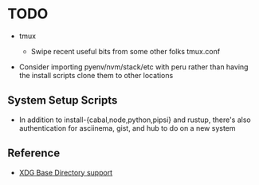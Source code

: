 # TODO

- tmux

  - Swipe recent useful bits from some other folks tmux.conf

- Consider importing pyenv/nvm/stack/etc with peru rather than having the install
  scripts clone them to other locations

## System Setup Scripts

- In addition to install-{cabal,node,python,pipsi} and rustup, there's also
  authentication for asciinema, gist, and hub to do on a new system

## Reference

- [XDG Base Directory support](https://wiki.archlinux.org/index.php/XDG_Base_Directory_support)
